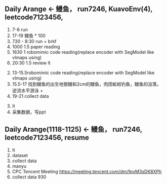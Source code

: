 ## Daily Arange <- 鳗鱼， run7246, KuavoEnv(4), leetcode7123456, 
1. 7-8 run
1. 17-19 鳗鱼 * 100
1. 730 - 8:30 run + brkf
1. 1000 1.5 paper reading 
1. 1630 1 robomimic code reading(replace encoder with SegModel like vlmaps using)
1. 20:30 1.5 review lt

<!-- 2. 1030-1100 run -->
<!-- 2. 11-13 bf/luch lt -->
2. 13-15.5robomimic code reading(replace encoder with SegModel like vlmaps using)
2. 15.5-17 找到鳗鱼的出生地银鳗和2cm的鳗鱼，肉团蚯蚓钓鱼，鳗鱼的没落， 逆流水平游泳 + 
2. 19-21 collect data 
<!-- 2. 双城之战 -->

3. lt
3. 采集数据，写ppt

## Daily Arange(1118-1125) <- 鳗鱼， run7246, leetcode7123456, resume
1. lt 
1. dataset 
1. collect data 
1. manyu 
1. CPC Tencent Meeting https://meeting.tencent.com/dm/fpvM3sDK8XPh
1. collect data 930